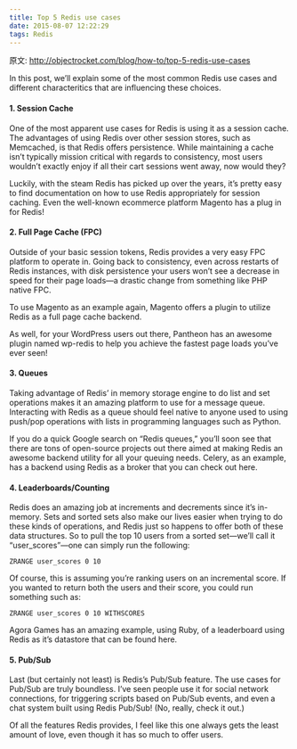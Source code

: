 ```yaml
---
title: Top 5 Redis use cases
date: 2015-08-07 12:22:29
tags: Redis
---
```

原文: http://objectrocket.com/blog/how-to/top-5-redis-use-cases

In this post, we’ll explain some of the most common Redis use cases and different characteritics that are influencing these choices.

#### 1. Session Cache

One of the most apparent use cases for Redis is using it as a session cache. The advantages of using Redis over other session stores, such as Memcached, is that Redis offers persistence. While maintaining a cache isn’t typically mission critical with regards to consistency, most users wouldn’t exactly enjoy if all their cart sessions went away, now would they?

Luckily, with the steam Redis has picked up over the years, it’s pretty easy to find documentation on how to use Redis appropriately for session caching. Even the well-known ecommerce platform Magento has a plug in for Redis!

#### 2. Full Page Cache (FPC)

Outside of your basic session tokens, Redis provides a very easy FPC platform to operate in. Going back to consistency, even across restarts of Redis instances, with disk persistence your users won’t see a decrease in speed for their page loads—a drastic change from something like PHP native FPC.

To use Magento as an example again, Magento offers a plugin to utilize Redis as a full page cache backend.

As well, for your WordPress users out there, Pantheon has an awesome plugin named wp-redis to help you achieve the fastest page loads you’ve ever seen!

#### 3. Queues

Taking advantage of Redis’ in memory storage engine to do list and set operations makes it an amazing platform to use for a message queue. Interacting with Redis as a queue should feel native to anyone used to using push/pop operations with lists in programming languages such as Python.

If you do a quick Google search on “Redis queues,” you’ll soon see that there are tons of open-source projects out there aimed at making Redis an awesome backend utility for all your queuing needs. Celery, as an example, has a backend using Redis as a broker that you can check out here.

#### 4. Leaderboards/Counting

Redis does an amazing job at increments and decrements since it’s in-memory. Sets and sorted sets also make our lives easier when trying to do these kinds of operations, and Redis just so happens to offer both of these data structures. So to pull the top 10 users from a sorted set—we’ll call it “user_scores”—one can simply run the following:

```
ZRANGE user_scores 0 10
```
Of course, this is assuming you’re ranking users on an incremental score. If you wanted to return both the users and their score, you could run something such as:

```
ZRANGE user_scores 0 10 WITHSCORES
```
Agora Games has an amazing example, using Ruby, of a leaderboard using Redis as it’s datastore that can be found here.

#### 5. Pub/Sub

Last (but certainly not least) is Redis’s Pub/Sub feature. The use cases for Pub/Sub are truly boundless. I’ve seen people use it for social network connections, for triggering scripts based on Pub/Sub events, and even a chat system built using Redis Pub/Sub! (No, really, check it out.)

Of all the features Redis provides, I feel like this one always gets the least amount of love, even though it has so much to offer users.